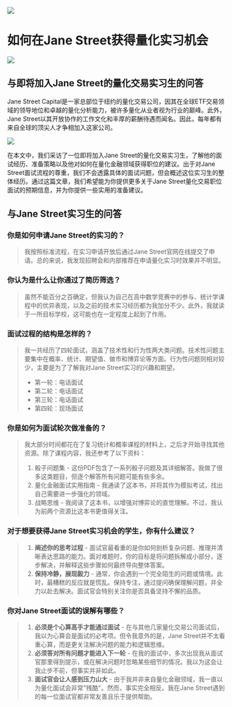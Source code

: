 ![](https://fastly.jsdelivr.net/gh/bucketio/img11@main/2024/10/21/1729466068183-23134fce-3131-4262-b18c-f378d71af4f6.gif)

# 如何在Jane Street获得量化实习机会
![](https://fastly.jsdelivr.net/gh/bucketio/img9@main/2024/10/20/1729465031968-b3c8959e-1d37-4b8a-91b1-b0b0dfe25143.png)

## 与即将加入Jane Street的量化交易实习生的问答

Jane Street Capital是一家总部位于纽约的量化交易公司，因其在全球ETF交易领域的领导地位和卓越的量化分析能力，被许多量化从业者视为行业的巅峰。此外，Jane Street以其开放协作的工作文化和丰厚的薪酬待遇而闻名。因此，每年都有来自全球的顶尖人才争相加入这家公司。

![](https://fastly.jsdelivr.net/gh/bucketio/img12@main/2025/02/06/1738823480945-798e46f7-6058-4766-bb41-43138e3f7c39.JPG)

在本文中，我们采访了一位即将加入Jane Street的量化交易实习生，了解他的面试经历、准备策略以及他对如何在量化金融领域获得职位的建议。出于对Jane Street面试流程的尊重，我们不会透露具体的面试问题，但会概述这位实习生的整体经历。通过这篇文章，我们希望能为你提供更多关于Jane Street量化交易职位面试的预期信息，并为你提供一些实用的准备建议。

## 与Jane Street实习生的问答

### 你是如何申请Jane Street的实习的？

> 我按照标准流程，在实习申请开放后通过Jane Street官网在线提交了申请。总的来说，我发现招聘会和内部推荐在申请量化实习时效果并不明显。

### 你认为是什么让你通过了简历筛选？
> 虽然不能百分之百确定，但我认为自己在高中数学竞赛中的参与、统计学课程中的优异表现，以及之前的技术实习经历都为我加分不少。此外，我就读于一所目标学校，这可能也在一定程度上起到了作用。

### 面试过程的结构是怎样的？

> 我一共经历了四轮面试，涵盖了技术性和行为性两大类问题。技术性问题主要集中在概率、统计、期望值、做市和博弈论等方面。行为性问题则相对较少，主要是为了了解我对Jane Street实习的兴趣和期望。
>
> - 第一轮：电话面试
> - 第二轮：电话面试
> - 第三轮：电话面试
> - 第四轮：现场面试

### 你是如何为面试轮次做准备的？

> 我大部分时间都花在了复习统计和概率课程的材料上，之后才开始寻找其他资源。除了课程内容，我还参考了以下资料：
>
> 1. 骰子问题集 - 这份PDF包含了一系列骰子问题及其详细解答。我做了很多这类题目，但逐个解答所有问题可能有些多余。
> 2. 量化金融面试实用指南 - 我通读了这本书，并将其作为模拟考试，找出自己需要进一步强化的领域。
> 3. 战略思维 - 我阅读了这本书，以增强对博弈论的直觉理解。不过，我认为前两个资源比这本书更值得关注。

### 对于想要获得Jane Street实习机会的学生，你有什么建议？
> 1. **阐述你的思考过程** \- 面试官最看重的是你如何剖析复杂问题、推理并清晰表达思路的能力。面对难题时，你的目标是将问题拆解成小部分，逐步解决，并解释这些步骤如何最终导向整体答案。
> 2. **保持冷静，展现毅力** \- 通常，你会遇到一个完全陌生的问题或情境。此时，最糟糕的反应就是慌乱。保持专注，通过提问确保理解问题，并全力以赴去解决。面试官会特别关注你是否具备坚持不懈的品质。

### 你对Jane Street面试的误解有哪些？

> 1. **必须是个心算高手才能通过面试** \- 在与其他几家量化交易公司面试后，我以为心算会是面试的必考项。但令我意外的是，Jane Street并不太看重心算，而是更关注解决问题的能力和逻辑思维。
> 2. **必须答对所有问题才能进入下一轮** \- 在我的面试中，多次出现我从面试官那里得到提示，或在解决问题时忽略某些细节的情况。我以为这会让我止步不前，但事实并非如此。
> 3. **面试官会让人感到压力山大** \- 由于我并非来自量化金融领域，我一直以为量化面试会非常"残酷"。然而，事实完全相反。我在Jane Street遇到的每一位面试官都非常友善且乐于提供帮助。

